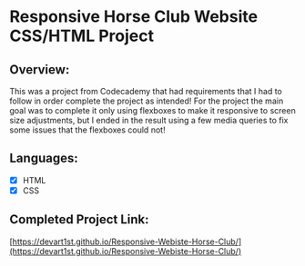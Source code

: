 # Responsive Horse Club Website CSS/HTML Project

## Overview:
This was a project from Codecademy that had requirements that I had to follow in order complete the project as intended! For the project the main goal was to complete it only using flexboxes to make it responsive to screen size adjustments, but I ended in the result using a few media queries to fix some issues that the flexboxes could not!

## Languages:
 - [x] HTML
 - [x] CSS

## Completed Project Link:
[https://devart1st.github.io/Responsive-Webiste-Horse-Club/](https://devart1st.github.io/Responsive-Webiste-Horse-Club/)
